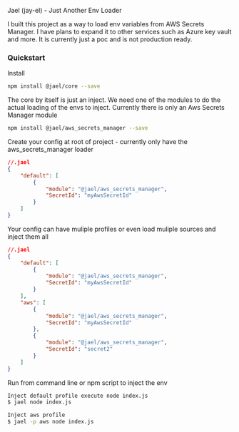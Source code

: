 Jael (jay-el) - Just Another Env Loader

I built this project as a way to load env variables from AWS Secrets Manager. I have plans to expand it to other services such as Azure key vault and more. It is currently just a poc and is not production ready.

### Quickstart

Install

```sh
npm install @jael/core --save
```

The core by itself is just an inject. We need one of the modules to do the actual loading of the envs to inject. Currently there is only an Aws Secrets Manager module

```sh
npm install @jael/aws_secrets_manager --save
```

Create your config at root of project - currently only have the aws_secrets_manager loader

```json
//.jael
{
	"default": [
		{
			"module": "@jael/aws_secrets_manager",
			"SecretId": "myAwsSecretId"
		}
	]
}
```

Your config can have muliple profiles or even load muliple sources and inject them all

```json
//.jael
{
	"default": [
		{
			"module": "@jael/aws_secrets_manager",
			"SecretId": "myAwsSecretId"
		}
	],
	"aws": [
		{
			"module": "@jael/aws_secrets_manager",
			"SecretId": "myAwsSecretId"
		},
		{
			"module": "@jael/aws_secrets_manager",
			"SecretId": "secret2"
		}
	]
}
```

Run from command line or npm script to inject the env

```sh
Inject default profile execute node index.js
$ jael node index.js
```

```sh
Inject aws profile
$ jael -p aws node index.js
```

&nbsp;
